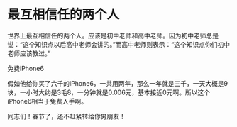 # 最互相信任的两个人

世界上最互相信任的两个人。应该是初中老师和高中老师。因为初中老师总是说：“这个知识点以后高中老师会讲的。”而高中老师则表示：“这个知识点你们初中老师应该教过。” 

免费iPhone6 

假如他给你买了六千的iPhone6，一共用两年，那么一年就是三千，一天大概是9块，一小时大约是3毛8，一分钟就是0.006元，基本接近0元啊。所以这个iPhone6相当于免费入手啊。 

同志们！春节了，还不赶紧转给你男朋友！